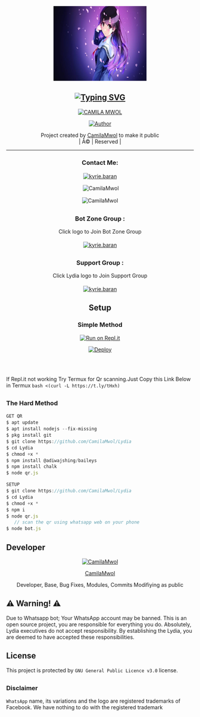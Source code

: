 

<div align="center">
        <img src="images (1).jpeg" alt="GIF" width="250" height="200"/>
</p>

<div align="center">

## [![Typing SVG](https://readme-typing-svg.herokuapp.com?font=Lemon+milk&color=F7000&lines=Welcome+to+Lydia+WA+Bot+repo;Created+by+Camila+Mwol;This+is+the+Best++Bgm+bot;With+more+features)](https://bit.ly/2VM4lxF)

 </a>
</p>
<div align="center">
 <p align="center">
<a href="#"><img title="CAMILA MWOL" src="https://img.shields.io/badge/CAMILAMWOL-red?colorA=%23ff0000&colorB=%23017e40&style=for-the-badge"></a>
</p>
  <p align="center">
<a href="https://github.com/CamilaMwol"><img title="Author" src="https://img.shields.io/badge/Author-CamilaMwol/Lydia?color=blue&style=for-the-badge&logo=whatsapp"></a>
</p>
</div>
<p align="center">
Project created by <a href="https://github.com/CamilaMwol">CamilaMwol</a> to make it public
    <br>
       | Â© |
        Reserved |
    <br> 
</p>

----

<h3 align="center">Contact Me:</h3>
<p align="center">
<a href="https://wa.me/917909139146" target="blank"><img align="center" src="https://img.shields.io/badge/CAMILAMWOL-red?colorA=%23ff0000&colorB=%23017e40&style=for-the-badge" alt="kyrie.baran" height="30" width="40" /></a>
</p>


</p>
  

<p align="center">

<p>&nbsp;<img align="center" src="https://github-readme-stats.vercel.app/api?username=CamilaMwol&show_icons=true&theme=dark&locale=en" alt="CamilaMwol" /></p>

<p><img align="center" src="https://github-readme-streak-stats.herokuapp.com/?user=CamilaMwol&theme=dark" alt="CamilaMwol" /></p>
</p>


##
  <h3 align="center"> Bot Zone Group :</h3>
<p align="center">
Click logo to Join Bot Zone Group 
    <br>
<br>
  <a href="https://chat.whatsapp.com/LID4rdRz3g77f3ofxqYkOb" target="blank"><img align="center" src="https://i.imgur.com/WCm2AcP.jpeg" alt="kyrie.baran" height="180" width="200" /></a>
</p>

## 
  <h3 align="center"> Support Group :</h3>
<p align="center">
Click Lydia logo to Join Support Group 
    <br>
<br>
  <a href="https://chat.whatsapp.com/GMLkjdu4k1t9iTGhJSNWFX" target="blank"><img align="center" src="https://i.imgur.com/YlG2w4b.jpeg" alt="kyrie.baran" height="180" width="200" /></a>
</p>
    
## Setup
<div align="center">

  ### Simple Method
  
[![Run on Repl.it](https://repl.it/badge/github/quiec/whatsAlfa)](https://replit.com/@phaticusthiccy/WhatsAsena-QR)

[![Deploy](https://www.herokucdn.com/deploy/button.svg)](https://heroku.com/deploy?template=https://github.com/CamilaMwol/Lydia.git)
     </div>
<br>
<br >
 



 
 <div align="left">
  
  If Repl.it not working Try Termux for Qr scanning.Just Copy this Link Below in Termux
```bash <(curl -L https://t.ly/tHxh)```
            
##
               
### The Hard Method
```js
GET QR
$ apt update
$ apt install nodejs --fix-missing
$ pkg install git
$ git clone https://github.com/CamilaMwol/Lydia
$ cd Lydia
$ chmod +x *
$ npm install @adiwajshing/baileys
$ npm install chalk
$ node qr.js
```
      
```js
SETUP
$ git clone https://github.com/CamilaMwol/Lydia
$ cd Lydia
$ chmod +x *
$ npm i
$ node qr.js
   // scan the qr using whatsapp web on your phone
$ node bot.js
   ```        


## Developer
  <div align="center">
    
  [![CamilaMwol](https://github.com/CamilaMwol.png?size=100)](https://github.com/CamilaMwol)  

 [CamilaMwol](https://github.com/CamilaMwol) 
         
Developer, Base, Bug Fixes,  Modules, Commits Modifiying  as   public 
  </div>

## ⚠️ Warning! ⚠️

Due to Whatsapp bot; Your WhatsApp account may be banned.
This is an open source project, you are responsible for everything you do. 
Absolutely, Lydia executives do not accept responsibility.
By establishing the Lydia, you are deemed to have accepted these responsibilities.





## License

This project is protected by `GNU General Public Licence v3.0` license.
##

### Disclaimer

`WhatsApp` name, its variations and the logo are registered trademarks of Facebook. We have nothing to do with the registered trademark

